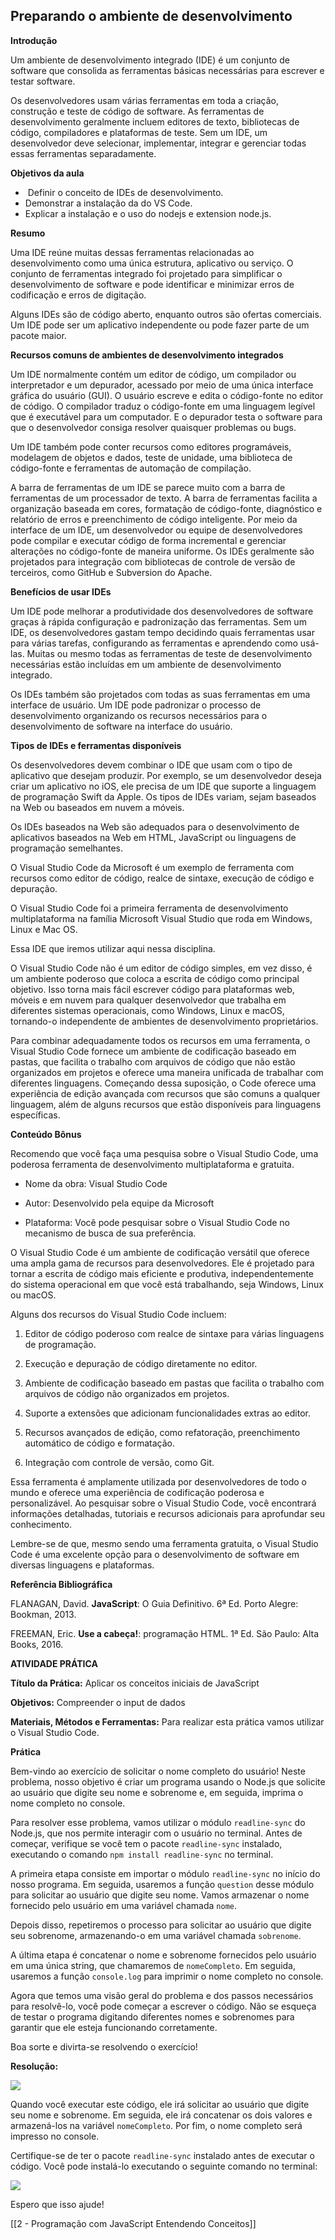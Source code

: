 
## Preparando o ambiente de desenvolvimento

**Introdução**  

Um ambiente de desenvolvimento integrado (IDE) é um conjunto de software que consolida as ferramentas básicas necessárias para escrever e testar software.

Os desenvolvedores usam várias ferramentas em toda a criação, construção e teste de código de software. As ferramentas de desenvolvimento geralmente incluem editores de texto, bibliotecas de código, compiladores e plataformas de teste. Sem um IDE, um desenvolvedor deve selecionar, implementar, integrar e gerenciar todas essas ferramentas separadamente.

  

**Objetivos da aula**

-  Definir o conceito de IDEs de desenvolvimento.
- Demonstrar a instalação da do VS Code.
- Explicar a instalação e o uso do nodejs e extension node.js.

  

**Resumo**

Uma IDE reúne muitas dessas ferramentas relacionadas ao desenvolvimento como uma única estrutura, aplicativo ou serviço. O conjunto de ferramentas integrado foi projetado para simplificar o desenvolvimento de software e pode identificar e minimizar erros de codificação e erros de digitação.

Alguns IDEs são de código aberto, enquanto outros são ofertas comerciais. Um IDE pode ser um aplicativo independente ou pode fazer parte de um pacote maior.

**Recursos comuns de ambientes de desenvolvimento integrados**

Um IDE normalmente contém um editor de código, um compilador ou interpretador e um depurador, acessado por meio de uma única interface gráfica do usuário (GUI). O usuário escreve e edita o código-fonte no editor de código. O compilador traduz o código-fonte em uma linguagem legível que é executável para um computador. E o depurador testa o software para que o desenvolvedor consiga resolver quaisquer problemas ou bugs.

Um IDE também pode conter recursos como editores programáveis, modelagem de objetos e dados, teste de unidade, uma biblioteca de código-fonte e ferramentas de automação de compilação.

A barra de ferramentas de um IDE se parece muito com a barra de ferramentas de um processador de texto. A barra de ferramentas facilita a organização baseada em cores, formatação de código-fonte, diagnóstico e relatório de erros e preenchimento de código inteligente. Por meio da interface de um IDE, um desenvolvedor ou equipe de desenvolvedores pode compilar e executar código de forma incremental e gerenciar alterações no código-fonte de maneira uniforme. Os IDEs geralmente são projetados para integração com bibliotecas de controle de versão de terceiros, como GitHub e Subversion do Apache.

**Benefícios de usar IDEs**

Um IDE pode melhorar a produtividade dos desenvolvedores de software graças à rápida configuração e padronização das ferramentas. Sem um IDE, os desenvolvedores gastam tempo decidindo quais ferramentas usar para várias tarefas, configurando as ferramentas e aprendendo como usá-las. Muitas ou mesmo todas as ferramentas de teste de desenvolvimento necessárias estão incluídas em um ambiente de desenvolvimento integrado.

Os IDEs também são projetados com todas as suas ferramentas em uma interface de usuário. Um IDE pode padronizar o processo de desenvolvimento organizando os recursos necessários para o desenvolvimento de software na interface do usuário.

**Tipos de IDEs e ferramentas disponíveis**

Os desenvolvedores devem combinar o IDE que usam com o tipo de aplicativo que desejam produzir. Por exemplo, se um desenvolvedor deseja criar um aplicativo no iOS, ele precisa de um IDE que suporte a linguagem de programação Swift da Apple. Os tipos de IDEs variam, sejam baseados na Web ou baseados em nuvem a móveis.

Os IDEs baseados na Web são adequados para o desenvolvimento de aplicativos baseados na Web em HTML, JavaScript ou linguagens de programação semelhantes. 

O Visual Studio Code da Microsoft é um exemplo de ferramenta com recursos como editor de código, realce de sintaxe, execução de código e depuração. 

O Visual Studio Code foi a primeira ferramenta de desenvolvimento multiplataforma na família Microsoft Visual Studio que roda em Windows, Linux e Mac OS. 

Essa IDE que iremos utilizar aqui nessa disciplina.

O Visual Studio Code não é um editor de código simples, em vez disso, é um ambiente poderoso que coloca a escrita de código como principal objetivo. Isso torna mais fácil escrever código para plataformas web, móveis e em nuvem para qualquer desenvolvedor que trabalha em diferentes sistemas operacionais, como Windows, Linux e macOS, tornando-o independente de ambientes de desenvolvimento proprietários.

Para combinar adequadamente todos os recursos em uma ferramenta, o Visual Studio Code fornece um ambiente de codificação baseado em pastas, que facilita o trabalho com arquivos de código que não estão organizados em projetos e oferece uma maneira unificada de trabalhar com diferentes linguagens. Começando dessa suposição, o Code oferece uma experiência de edição avançada com recursos que são comuns a qualquer linguagem, além de alguns recursos que estão disponíveis para linguagens específicas.

**Conteúdo Bônus**  

Recomendo que você faça uma pesquisa sobre o Visual Studio Code, uma poderosa ferramenta de desenvolvimento multiplataforma e gratuita.

- Nome da obra: Visual Studio Code

- Autor: Desenvolvido pela equipe da Microsoft

- Plataforma: Você pode pesquisar sobre o Visual Studio Code no mecanismo de busca de sua preferência.

O Visual Studio Code é um ambiente de codificação versátil que oferece uma ampla gama de recursos para desenvolvedores. Ele é projetado para tornar a escrita de código mais eficiente e produtiva, independentemente do sistema operacional em que você está trabalhando, seja Windows, Linux ou macOS.

Alguns dos recursos do Visual Studio Code incluem:

1. Editor de código poderoso com realce de sintaxe para várias linguagens de programação.

2. Execução e depuração de código diretamente no editor.

3. Ambiente de codificação baseado em pastas que facilita o trabalho com arquivos de código não organizados em projetos.

4. Suporte a extensões que adicionam funcionalidades extras ao editor.

5. Recursos avançados de edição, como refatoração, preenchimento automático de código e formatação.

6. Integração com controle de versão, como Git.

Essa ferramenta é amplamente utilizada por desenvolvedores de todo o mundo e oferece uma experiência de codificação poderosa e personalizável. Ao pesquisar sobre o Visual Studio Code, você encontrará informações detalhadas, tutoriais e recursos adicionais para aprofundar seu conhecimento.

Lembre-se de que, mesmo sendo uma ferramenta gratuita, o Visual Studio Code é uma excelente opção para o desenvolvimento de software em diversas linguagens e plataformas.

  

**Referência Bibliográfica**

FLANAGAN, David. **JavaScript**: O Guia Definitivo. 6ª Ed. Porto Alegre: Bookman, 2013.

FREEMAN, Eric. **Use a cabeça!**: programação HTML. 1ª Ed. São Paulo: Alta Books, 2016.

  

**ATIVIDADE PRÁTICA**

**Título da Prática:** Aplicar os conceitos iniciais de JavaScript

**Objetivos:** Compreender o input de dados

**Materiais, Métodos e Ferramentas:** Para realizar esta prática vamos utilizar o Visual Studio Code.

  

**Prática**

Bem-vindo ao exercício de solicitar o nome completo do usuário! Neste problema, nosso objetivo é criar um programa usando o Node.js que solicite ao usuário que digite seu nome e sobrenome e, em seguida, imprima o nome completo no console.

Para resolver esse problema, vamos utilizar o módulo `readline-sync` do Node.js, que nos permite interagir com o usuário no terminal. Antes de começar, verifique se você tem o pacote `readline-sync` instalado, executando o comando `npm install readline-sync` no terminal.

A primeira etapa consiste em importar o módulo `readline-sync` no início do nosso programa. Em seguida, usaremos a função `question` desse módulo para solicitar ao usuário que digite seu nome. Vamos armazenar o nome fornecido pelo usuário em uma variável chamada `nome`.

Depois disso, repetiremos o processo para solicitar ao usuário que digite seu sobrenome, armazenando-o em uma variável chamada `sobrenome`.

A última etapa é concatenar o nome e sobrenome fornecidos pelo usuário em uma única string, que chamaremos de `nomeCompleto`. Em seguida, usaremos a função `console.log` para imprimir o nome completo no console.

Agora que temos uma visão geral do problema e dos passos necessários para resolvê-lo, você pode começar a escrever o código. Não se esqueça de testar o programa digitando diferentes nomes e sobrenomes para garantir que ele esteja funcionando corretamente.

Boa sorte e divirta-se resolvendo o exercício!

  

**Resolução:**

![](https://paperx-dex-assets.s3.sa-east-1.amazonaws.com/images/1698423603621-prsJaW1HyK.png)

Quando você executar este código, ele irá solicitar ao usuário que digite seu nome e sobrenome. Em seguida, ele irá concatenar os dois valores e armazená-los na variável `nomeCompleto`. Por fim, o nome completo será impresso no console.  

Certifique-se de ter o pacote `readline-sync` instalado antes de executar o código. Você pode instalá-lo executando o seguinte comando no terminal:

![](https://paperx-dex-assets.s3.sa-east-1.amazonaws.com/images/1698423594777-84r2Pk9Qcc.png)

​Espero que isso ajude!

[[2 - Programação com JavaScript Entendendo Conceitos]]
